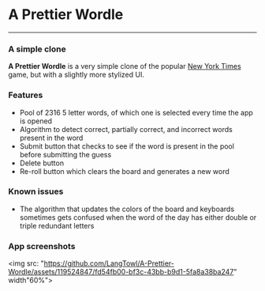 # A Prettier Wordle
---
### A simple clone
**A Prettier Wordle** is a very simple clone of the popular [New York Times](https://www.nytimes.com/games/wordle/index.html) game, but with a slightly more stylized UI.

### Features
- Pool of 2316 5 letter words, of which one is selected every time the app is opened
- Algorithm to detect correct, partially correct, and incorrect words present in the word
- Submit button that checks to see if the word is present in the pool before submitting the guess
- Delete button
- Re-roll button which clears the board and generates a new word

### Known issues
- The algorithm that updates the colors of the board and keyboards sometimes gets confused when the word of the day has either double or triple redundant letters

### App screenshots
<img src: "https://github.com/LangTowl/A-Prettier-Wordle/assets/119524847/fd54fb00-bf3c-43bb-b9d1-5fa8a38ba247" width"60%">


